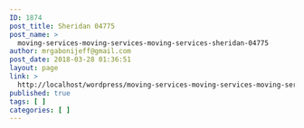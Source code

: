 ```yaml
---
ID: 1874
post_title: Sheridan 04775
post_name: >
  moving-services-moving-services-moving-services-sheridan-04775
author: mrgabonijeff@gmail.com
post_date: 2018-03-28 01:36:51
layout: page
link: >
  http://localhost/wordpress/moving-services-moving-services-moving-services-sheridan-04775/
published: true
tags: [ ]
categories: [ ]
---
```

